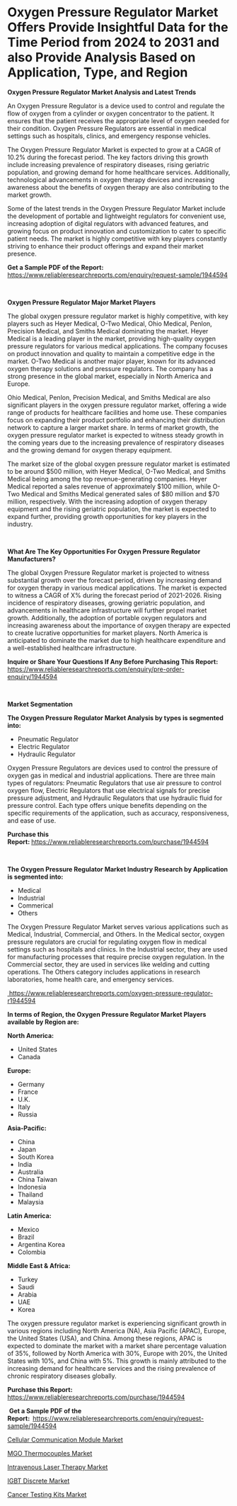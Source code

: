 <p><h1>Oxygen Pressure Regulator Market Offers Provide Insightful Data for the Time Period from 2024 to 2031 and also Provide Analysis Based on Application, Type, and Region</h1></p><p><strong>Oxygen Pressure Regulator Market Analysis and Latest Trends</strong></p>
<p><p>An Oxygen Pressure Regulator is a device used to control and regulate the flow of oxygen from a cylinder or oxygen concentrator to the patient. It ensures that the patient receives the appropriate level of oxygen needed for their condition. Oxygen Pressure Regulators are essential in medical settings such as hospitals, clinics, and emergency response vehicles.</p><p>The Oxygen Pressure Regulator Market is expected to grow at a CAGR of 10.2% during the forecast period. The key factors driving this growth include increasing prevalence of respiratory diseases, rising geriatric population, and growing demand for home healthcare services. Additionally, technological advancements in oxygen therapy devices and increasing awareness about the benefits of oxygen therapy are also contributing to the market growth.</p><p>Some of the latest trends in the Oxygen Pressure Regulator Market include the development of portable and lightweight regulators for convenient use, increasing adoption of digital regulators with advanced features, and growing focus on product innovation and customization to cater to specific patient needs. The market is highly competitive with key players constantly striving to enhance their product offerings and expand their market presence.</p></p>
<p><strong>Get a Sample PDF of the Report:&nbsp;</strong> <a href="https://www.reliableresearchreports.com/enquiry/request-sample/1944594">https://www.reliableresearchreports.com/enquiry/request-sample/1944594</a></p>
<p>&nbsp;</p>
<p><strong>Oxygen Pressure Regulator Major Market Players</strong></p>
<p><p>The global oxygen pressure regulator market is highly competitive, with key players such as Heyer Medical, O-Two Medical, Ohio Medical, Penlon, Precision Medical, and Smiths Medical dominating the market. Heyer Medical is a leading player in the market, providing high-quality oxygen pressure regulators for various medical applications. The company focuses on product innovation and quality to maintain a competitive edge in the market. O-Two Medical is another major player, known for its advanced oxygen therapy solutions and pressure regulators. The company has a strong presence in the global market, especially in North America and Europe.</p><p>Ohio Medical, Penlon, Precision Medical, and Smiths Medical are also significant players in the oxygen pressure regulator market, offering a wide range of products for healthcare facilities and home use. These companies focus on expanding their product portfolio and enhancing their distribution network to capture a larger market share. In terms of market growth, the oxygen pressure regulator market is expected to witness steady growth in the coming years due to the increasing prevalence of respiratory diseases and the growing demand for oxygen therapy equipment.</p><p>The market size of the global oxygen pressure regulator market is estimated to be around $500 million, with Heyer Medical, O-Two Medical, and Smiths Medical being among the top revenue-generating companies. Heyer Medical reported a sales revenue of approximately $100 million, while O-Two Medical and Smiths Medical generated sales of $80 million and $70 million, respectively. With the increasing adoption of oxygen therapy equipment and the rising geriatric population, the market is expected to expand further, providing growth opportunities for key players in the industry.</p></p>
<p>&nbsp;</p>
<p><strong>What Are The Key Opportunities For Oxygen Pressure Regulator Manufacturers?</strong></p>
<p><p>The global Oxygen Pressure Regulator market is projected to witness substantial growth over the forecast period, driven by increasing demand for oxygen therapy in various medical applications. The market is expected to witness a CAGR of X% during the forecast period of 2021-2026. Rising incidence of respiratory diseases, growing geriatric population, and advancements in healthcare infrastructure will further propel market growth. Additionally, the adoption of portable oxygen regulators and increasing awareness about the importance of oxygen therapy are expected to create lucrative opportunities for market players. North America is anticipated to dominate the market due to high healthcare expenditure and a well-established healthcare infrastructure.</p></p>
<p><strong>Inquire or Share Your Questions If Any Before Purchasing This Report:</strong> <a href="https://www.reliableresearchreports.com/enquiry/pre-order-enquiry/1944594">https://www.reliableresearchreports.com/enquiry/pre-order-enquiry/1944594</a></p>
<p>&nbsp;</p>
<p><strong>Market Segmentation</strong></p>
<p><strong>The Oxygen Pressure Regulator Market Analysis by types is segmented into:</strong></p>
<p><ul><li>Pneumatic Regulator</li><li>Electric Regulator</li><li>Hydraulic Regulator</li></ul></p>
<p><p>Oxygen Pressure Regulators are devices used to control the pressure of oxygen gas in medical and industrial applications. There are three main types of regulators: Pneumatic Regulators that use air pressure to control oxygen flow, Electric Regulators that use electrical signals for precise pressure adjustment, and Hydraulic Regulators that use hydraulic fluid for pressure control. Each type offers unique benefits depending on the specific requirements of the application, such as accuracy, responsiveness, and ease of use.</p></p>
<p><strong>Purchase this Report:&nbsp;</strong><a href="https://www.reliableresearchreports.com/purchase/1944594">https://www.reliableresearchreports.com/purchase/1944594</a></p>
<p>&nbsp;</p>
<p><strong>The Oxygen Pressure Regulator Market Industry Research by Application is segmented into:</strong></p>
<p><ul><li>Medical</li><li>Industrial</li><li>Commerical</li><li>Others</li></ul></p>
<p><p>The Oxygen Pressure Regulator Market serves various applications such as Medical, Industrial, Commercial, and Others. In the Medical sector, oxygen pressure regulators are crucial for regulating oxygen flow in medical settings such as hospitals and clinics. In the Industrial sector, they are used for manufacturing processes that require precise oxygen regulation. In the Commercial sector, they are used in services like welding and cutting operations. The Others category includes applications in research laboratories, home health care, and emergency services.</p></p>
<p><a href="https://www.reliableresearchreports.com/oxygen-pressure-regulator-r1944594">&nbsp;https://www.reliableresearchreports.com/oxygen-pressure-regulator-r1944594</a></p>
<p><strong>In terms of Region, the Oxygen Pressure Regulator Market Players available by Region are:</strong></p>
<p>
    <p> <strong> North America: </strong>
        <ul>
            <li>United States</li>
            <li>Canada</li>
        </ul>
        </p> 
    <p> <strong> Europe: </strong>
        <ul>
            <li>Germany</li>
            <li>France</li>
            <li>U.K.</li>
            <li>Italy</li>
            <li>Russia</li>
        </ul>
        </p> 
    <p> <strong> Asia-Pacific: </strong>
        <ul>
            <li>China</li>
            <li>Japan</li>
            <li>South Korea</li>
            <li>India</li>
            <li>Australia</li>
            <li>China Taiwan</li>
            <li>Indonesia</li>
            <li>Thailand</li>
            <li>Malaysia</li>
        </ul>
        </p> 
    <p> <strong> Latin America: </strong>
        <ul>
            <li>Mexico</li>
            <li>Brazil</li>
            <li>Argentina Korea</li>
            <li>Colombia</li>
        </ul>
        </p> 
    <p> <strong> Middle East & Africa: </strong>
        <ul>
            <li>Turkey</li>
            <li>Saudi</li>
            <li>Arabia</li>
            <li>UAE</li>
            <li>Korea</li>
        </ul>
    </p>
    </p>
<p><p>The oxygen pressure regulator market is experiencing significant growth in various regions including North America (NA), Asia Pacific (APAC), Europe, the United States (USA), and China. Among these regions, APAC is expected to dominate the market with a market share percentage valuation of 35%, followed by North America with 30%, Europe with 20%, the United States with 10%, and China with 5%. This growth is mainly attributed to the increasing demand for healthcare services and the rising prevalence of chronic respiratory diseases globally.</p></p>
<p><strong>Purchase this Report: </strong><a href="https://www.reliableresearchreports.com/purchase/1944594">https://www.reliableresearchreports.com/purchase/1944594</a></p>
<p>&nbsp;<strong>Get a Sample PDF of the Report:&nbsp;&nbsp;</strong><a href="https://www.reliableresearchreports.com/enquiry/request-sample/1944594">https://www.reliableresearchreports.com/enquiry/request-sample/1944594</a></p>
<p><strong></strong></p>
<p><p><a href="https://medium.com/@doristurner71/global-cellular-communication-module-industry-types-applications-market-players-regional-growth-86b01d257dc6">Cellular Communication Module Market</a></p><p><a href="https://medium.com/@robeathews675666/strategic-insights-into-global-mgo-thermocouples-market-trends-2024-2031-covered-in-146-pages-60c4c8851dbf">MGO Thermocouples Market</a></p><p><a href="https://github.com/rslnowrouzi/Market-Research-Report-List-1/blob/main/intravenous-laser-therapy-market.md">Intravenous Laser Therapy Market</a></p><p><a href="https://medium.com/@mariedawsonv3/igbt-discrete-market-global-market-insights-and-sales-trends-2024-to-2031-957313fe12a6">IGBT Discrete Market</a></p><p><a href="https://github.com/LiamKanenood/Market-Research-Report-List-1/blob/main/cancer-testing-kits-market.md">Cancer Testing Kits Market</a></p></p>